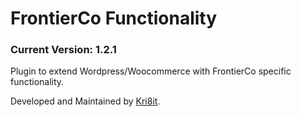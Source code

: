 # FrontierCo Functionality
### Current Version: 1.2.1

Plugin to extend Wordpress/Woocommerce with FrontierCo specific functionality.

Developed and Maintained by [Kri8it](https://kri8it.com/).
